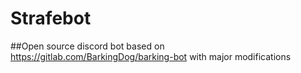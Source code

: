 # Strafebot
##Open source discord bot based on https://gitlab.com/BarkingDog/barking-bot with major modifications
